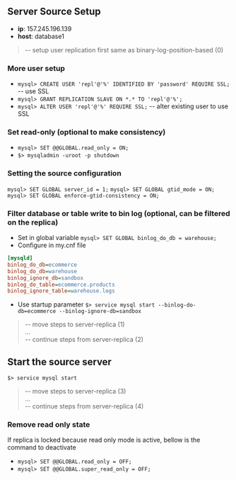 ## Server Source Setup
- **ip**: 157.245.196.139
- **host**: database1

> -- setup user replication first same as binary-log-position-based (0)

### More user setup
- `mysql> CREATE USER 'repl'@'%' IDENTIFIED BY 'password' REQUIRE SSL;` -- use SSL
- `mysql> GRANT REPLICATION SLAVE ON *.* TO 'repl'@'%';`
- `mysql> ALTER USER 'repl'@'%' REQUIRE SSL;` -- alter existing user to use SSL

### Set read-only (optional to make consistency)
- `mysql> SET @@GLOBAL.read_only = ON;`
- `$> mysqladmin -uroot -p shutdown`

### Setting the source configuration
`mysql> SET GLOBAL server_id = 1;`
`mysql> SET GLOBAL gtid_mode = ON;`
`mysql> SET GLOBAL enforce-gtid-consistency = ON;`

### Filter database or table write to bin log (optional, can be filtered on the replica)
- Set in global variable `mysql> SET GLOBAL binlog_do_db = warehouse;`
- Configure in my.cnf file
```ini
[mysqld]
binlog_do_db=ecommerce
binlog_do_db=warehouse
binlog_ignore_db=sandbox
binlog_do_table=ecommerce.products
binlog_ignore_table=warehouse.logs
```
- Use startup parameter
`$> service mysql start --binlog-do-db=ecommerce --binlog-ignore-db=sandbox`

>-- move steps to server-replica (1)\
> ...\
>-- continue steps from server-replica (2)

## Start the source server
`$> service mysql start`

>-- move steps to server-replica (3)\
> ...\
>-- continue steps from server-replica (4)

### Remove read only state
If replica is locked because read only mode is active, bellow is the command to deactivate
- `mysql> SET @@GLOBAL.read_only = OFF;`
- `mysql> SET @@GLOBAL.super_read_only = OFF;`